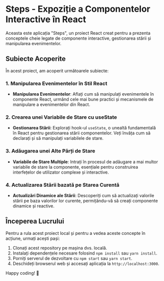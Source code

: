 # Steps - Expoziție a Componentelor Interactive în React

Aceasta este aplicația "Steps", un proiect React creat pentru a prezenta
conceptele cheie legate de componente interactive, gestionarea stării și
manipularea evenimentelor.

## Subiecte Acoperite

În acest proiect, am acoperit următoarele subiecte:

### 1. Manipularea Evenimentelor în Stil React

- **Manipularea Evenimentelor**: Aflați cum să manipulați evenimentele în
  componente React, urmând cele mai bune practici și mecanismele de manipulare a
  evenimentelor din React.

### 2. Crearea unei Variabile de Stare cu useState

- **Gestionarea Stării**: Explorați hook-ul `useState`, o unealtă fundamentală
  în React pentru gestionarea stării componentelor. Veți învăța cum să declarați
  și să manipulați variabilele de stare.

### 3. Adăugarea unei Alte Părți de Stare

- **Variabile de Stare Multiple**: Intrați în procesul de adăugare a mai multor
  variabile de stare la componente, esențiale pentru construirea interfețelor de
  utilizator complexe și interactive.

### 4. Actualizarea Stării bazată pe Starea Curentă

- **Actualizări Dinamice ale Stării**: Descoperiți cum să actualizați valorile
  stării pe baza valorilor lor curente, permițându-vă să creați componente
  dinamice și reactive.

## Începerea Lucrului

Pentru a rula acest proiect local și pentru a vedea aceste concepte în acțiune,
urmați acești pași:

1. Clonați acest repository pe mașina dvs. locală.
2. Instalați dependențele necesare folosind `npm install` sau `yarn install`.
3. Porniți serverul de dezvoltare cu `npm start` sau `yarn start`.
4. Deschideți browserul web și accesați aplicația la `http://localhost:3000`.

Happy coding! 🚀
